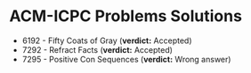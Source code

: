 # ACM-ICPC Problems Solutions

- 6192 - Fifty Coats of Gray (**verdict:** Accepted)
- 7292 - Refract Facts (**verdict:** Accepted)
- 7295 - Positive Con Sequences (**verdict:** Wrong answer)
